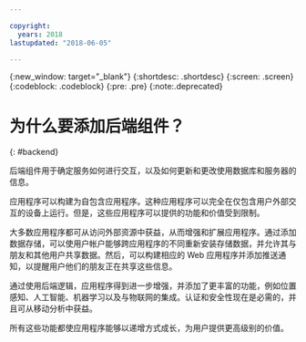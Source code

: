 ```yaml
---

copyright:
  years: 2018
lastupdated: "2018-06-05"

---
```

{:new_window: target="_blank"}
{:shortdesc: .shortdesc}
{:screen: .screen}
{:codeblock: .codeblock}
{:pre: .pre}
{:note:.deprecated}

# 为什么要添加后端组件？
{: #backend}

后端组件用于确定服务如何进行交互，以及如何更新和更改使用数据库和服务器的信息。

应用程序可以构建为自包含应用程序。这种应用程序可以完全在仅包含用户外部交互的设备上运行。但是，这些应用程序可以提供的功能和价值受到限制。

大多数应用程序都可从访问外部资源中获益，从而增强和扩展应用程序。通过添加数据存储，可以使用户帐户能够跨应用程序的不同重新安装存储数据，并允许其与朋友和其他用户共享数据。然后，可以构建相应的 Web 应用程序并添加推送通知，以提醒用户他们的朋友正在共享这些信息。

通过使用后端逻辑，应用程序得到进一步增强，并添加了更丰富的功能，例如位置感知、人工智能、机器学习以及与物联网的集成。认证和安全性现在是必需的，并且可从移动分析中获益。

所有这些功能都使应用程序能够以递增方式成长，为用户提供更高级别的价值。
